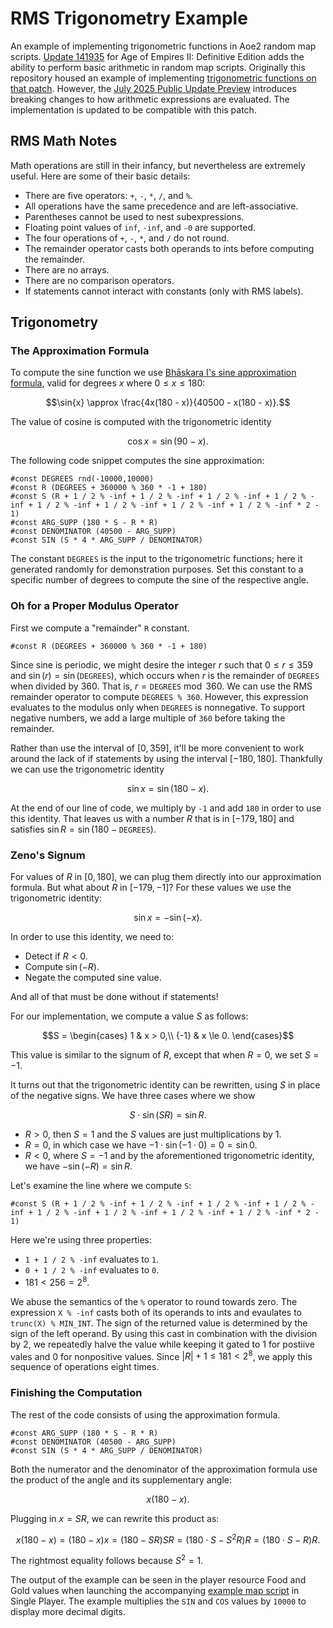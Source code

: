 # RMS Trigonometry Example
An example of implementing trigonometric functions in Aoe2 random map scripts.
[Update 141935](https://www.ageofempires.com/news/a-sneak-peek-at-new-content-coming-to-age-of-empires-ii-definitive-edition/) for Age of Empires II: Definitive Edition adds the ability to perform basic arithmetic in random map scripts.
Originally this repository housed an example of implementing [trigonometric functions on that patch](https://github.com/twestura/RMS-Trigonometry-Example/blob/main/old-notes.md).
However, the [July 2025 Public Update Preview](https://steamcommunity.com/app/813780/discussions/34/597406481786246211/?snr=2___) introduces breaking changes to how arithmetic expressions are evaluated.
The implementation is updated to be compatible with this patch.

## RMS Math Notes

Math operations are still in their infancy, but nevertheless are extremely useful.
Here are some of their basic details:

- There are five operators: `+`, `-`, `*`, `/`, and `%`.
- All operations have the same precedence and are left-associative.
- Parentheses cannot be used to nest subexpressions.
- Floating point values of `inf`, `-inf`, and `-0` are supported.
- The four operations of `+`, `-`, `*`, and `/` do not round.
- The remainder operator casts both operands to ints before computing the remainder.
- There are no arrays.
- There are no comparison operators.
- If statements cannot interact with constants (only with RMS labels).

## Trigonometry

### The Approximation Formula

To compute the sine function we use [Bhāskara I's sine approximation formula](https://en.wikipedia.org/wiki/Bh%C4%81skara_I%27s_sine_approximation_formula), valid for degrees $x$ where $0 \le x \le 180$:

$$\sin{x} \approx \frac{4x(180 - x)}{40500 - x(180 - x)}.$$

The value of cosine is computed with the trigonometric identity

$$\cos{x} = \sin(90 - x).$$

The following code snippet computes the sine approximation:

```text
#const DEGREES rnd(-10000,10000)
#const R (DEGREES + 360000 % 360 * -1 + 180)
#const S (R + 1 / 2 % -inf + 1 / 2 % -inf + 1 / 2 % -inf + 1 / 2 % -inf + 1 / 2 % -inf + 1 / 2 % -inf + 1 / 2 % -inf + 1 / 2 % -inf * 2 - 1)
#const ARG_SUPP (180 * S - R * R)
#const DENOMINATOR (40500 - ARG_SUPP)
#const SIN (S * 4 * ARG_SUPP / DENOMINATOR)
```

The constant `DEGREES` is the input to the trigonometric functions; here it generated randomly for demonstration purposes.
Set this constant to a specific number of degrees to compute the sine of the respective angle.

### Oh for a Proper Modulus Operator

First we compute a "remainder" `R` constant.

```text
#const R (DEGREES + 360000 % 360 * -1 + 180)
```

Since sine is periodic, we might desire the integer $r$ such that $0 \le r \le 359$ and ${\sin(r) = \sin(\mathtt{DEGREES})}$, which occurs when $r$ is the remainder of `DEGREES` when divided by $360$.
That is, ${r = \mathtt{DEGREES} \bmod 360}$.
We can use the RMS remainder operator to compute `DEGREES % 360`.
However, this expression evaluates to the modulus only when `DEGREES` is nonnegative.
To support negative numbers, we add a large multiple of `360` before taking the remainder.

Rather than use the interval of $[0, 359]$, it'll be more convenient to work around the lack of if statements by using the interval $[{-180}, 180]$.
Thankfully we can use the trigonometric identity

$$\sin x = \sin(180 - x).$$

At the end of our line of code, we multiply by `-1` and add `180` in order to use this identity.
That leaves us with a number $R$ that is in $[{-179}, 180]$ and satisfies $\sin{R} = \sin(180 - \mathtt{DEGREES})$.

### Zeno's Signum

For values of $R$ in $[0, 180]$, we can plug them directly into our approximation formula.
But what about $R$ in $[{-179}, {-1}]$?
For these values we use the trigonometric identity:

$$\sin{x} = -\sin({-x}).$$

In order to use this identity, we need to:

- Detect if ${R < 0}$.
- Compute $\sin({-R})$.
- Negate the computed sine value.

And all of that must be done without if statements!

For our implementation, we compute a value $S$ as follows:

$$S = \begin{cases}
    1 & x > 0,\\
    {-1} & x \le 0.
\end{cases}$$

This value is similar to the signum of $R$, except that when $R = 0$, we set $S = {-1}$.

It turns out that the trigonometric identity can be rewritten, using $S$ in place of the negative signs.
We have three cases where we show

$$S \cdot \sin(S R) = \sin{}R.$$

- ${R > 0}$, then ${S = 1}$ and the $S$ values are just multiplications by $1$.
- ${R = 0}$, in which case we have ${{-1} \cdot \sin({-1} \cdot 0) = 0 = \sin 0}$.
- ${R < 0}$, where ${S = {-1}}$ and by the aforementioned trigonometric identity, we have ${-\sin({-R}) = \sin R}$.

Let's examine the line where we compute `S`:

```text
#const S (R + 1 / 2 % -inf + 1 / 2 % -inf + 1 / 2 % -inf + 1 / 2 % -inf + 1 / 2 % -inf + 1 / 2 % -inf + 1 / 2 % -inf + 1 / 2 % -inf * 2 - 1)
```

Here we're using three properties:
- `1 + 1 / 2 % -inf` evaluates to `1`.
- `0 + 1 / 2 % -inf` evaluates to `0`.
- ${181 < 256 = 2^8}$.

We abuse the semantics of the `%` operator to round towards zero.
The expression `X % -inf` casts both of its operands to ints and evaulates to `trunc(X) % MIN_INT`.
The sign of the returned value is determined by the sign of the left operand.
By using this cast in combination with the division by $2$, we repeatedly halve the value while keeping it gated to $1$ for postiive vales and $0$ for nonpositive values.
Since ${{{|{R}|} + 1} \le 181 < 2^8}$, we apply this sequence of operations eight times.

### Finishing the Computation

The rest of the code consists of using the approximation formula.

```text
#const ARG_SUPP (180 * S - R * R)
#const DENOMINATOR (40500 - ARG_SUPP)
#const SIN (S * 4 * ARG_SUPP / DENOMINATOR)
```

Both the numerator and the denominator of the approximation formula use the product of the angle and its supplementary angle:

$$x(180 - x).$$

Plugging in ${x = SR}$, we can rewrite this product as:

$$x(180 - x) = (180 - x)x = (180 - S R) S R  = (180 \cdot S - S^2 R)R = (180 \cdot S - R)R.$$

The rightmost equality follows because ${S^2 = 1}$.

The output of the example can be seen in the player resource Food and Gold values when launching the accompanying [example map script](https://github.com/twestura/RMS-Trigonometry-Example/blob/main/Math%20Trig%20July%202025.rms) in Single Player.
The example multiplies the `SIN` and `COS` values by `10000` to display more decimal digits.
